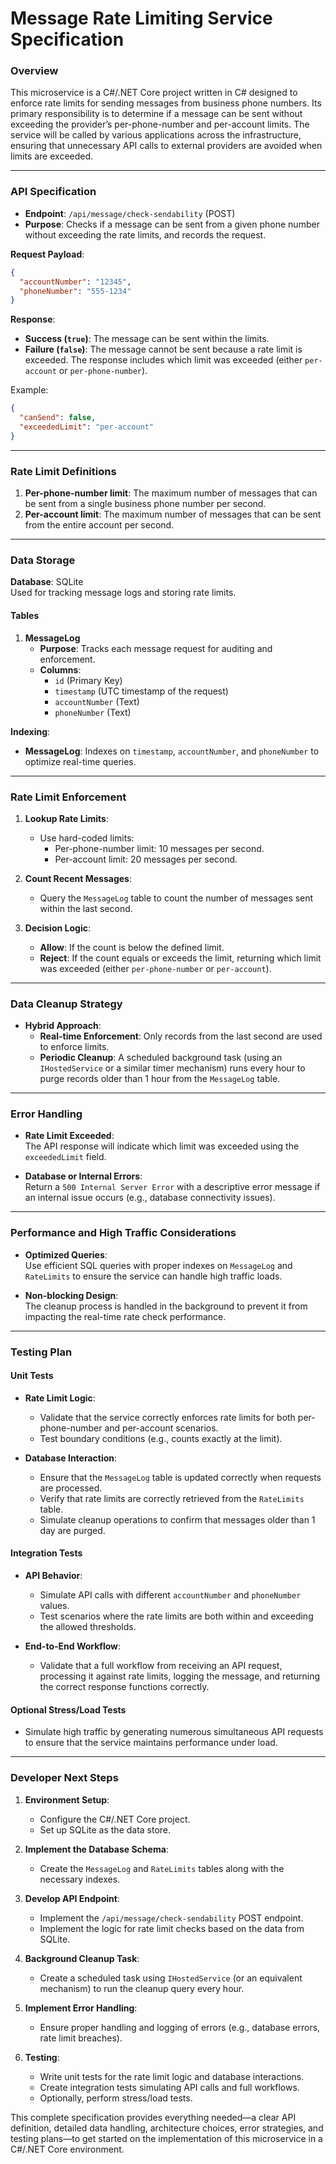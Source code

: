 # **Message Rate Limiting Service Specification**

### **Overview**
This microservice is a C#/.NET Core project written in C# designed to enforce rate limits for sending messages from business phone numbers. Its primary responsibility is to determine if a message can be sent without exceeding the provider’s per-phone-number and per-account limits. The service will be called by various applications across the infrastructure, ensuring that unnecessary API calls to external providers are avoided when limits are exceeded.

---

### **API Specification**

- **Endpoint**: `/api/message/check-sendability` (POST)
- **Purpose**: Checks if a message can be sent from a given phone number without exceeding the rate limits, and records the request.
  
**Request Payload**:
```json
{
  "accountNumber": "12345",
  "phoneNumber": "555-1234"
}
```

**Response**:
- **Success (`true`)**: The message can be sent within the limits.
- **Failure (`false`)**: The message cannot be sent because a rate limit is exceeded. The response includes which limit was exceeded (either `per-account` or `per-phone-number`).

Example:
```json
{
  "canSend": false,
  "exceededLimit": "per-account"
}
```

---

### **Rate Limit Definitions**

1. **Per-phone-number limit**: The maximum number of messages that can be sent from a single business phone number per second.
2. **Per-account limit**: The maximum number of messages that can be sent from the entire account per second.

---

### **Data Storage**

**Database**: SQLite  
Used for tracking message logs and storing rate limits.

#### **Tables**

1. **MessageLog**  
   - **Purpose**: Tracks each message request for auditing and enforcement.
   - **Columns**:
     - `id` (Primary Key)
     - `timestamp` (UTC timestamp of the request)
     - `accountNumber` (Text)
     - `phoneNumber` (Text)

**Indexing**:
- **MessageLog**: Indexes on `timestamp`, `accountNumber`, and `phoneNumber` to optimize real-time queries.

---

### **Rate Limit Enforcement**

1. **Lookup Rate Limits**:
   - Use hard-coded limits:
     - Per-phone-number limit: 10 messages per second.
     - Per-account limit: 20 messages per second.
   
2. **Count Recent Messages**:
   - Query the `MessageLog` table to count the number of messages sent within the last second.
   
3. **Decision Logic**:
   - **Allow**: If the count is below the defined limit.
   - **Reject**: If the count equals or exceeds the limit, returning which limit was exceeded (either `per-phone-number` or `per-account`).

---

### **Data Cleanup Strategy**

- **Hybrid Approach**:
  - **Real-time Enforcement**: Only records from the last second are used to enforce limits.
  - **Periodic Cleanup**: A scheduled background task (using an `IHostedService` or a similar timer mechanism) runs every hour to purge records older than 1 hour from the `MessageLog` table.


---

### **Error Handling**

- **Rate Limit Exceeded**:  
  The API response will indicate which limit was exceeded using the `exceededLimit` field.
  
- **Database or Internal Errors**:  
  Return a `500 Internal Server Error` with a descriptive error message if an internal issue occurs (e.g., database connectivity issues).

---

### **Performance and High Traffic Considerations**

- **Optimized Queries**:  
  Use efficient SQL queries with proper indexes on `MessageLog` and `RateLimits` to ensure the service can handle high traffic loads.
  
- **Non-blocking Design**:  
  The cleanup process is handled in the background to prevent it from impacting the real-time rate check performance.

---

### **Testing Plan**

#### **Unit Tests**
- **Rate Limit Logic**:
  - Validate that the service correctly enforces rate limits for both per-phone-number and per-account scenarios.
  - Test boundary conditions (e.g., counts exactly at the limit).
  
- **Database Interaction**:
  - Ensure that the `MessageLog` table is updated correctly when requests are processed.
  - Verify that rate limits are correctly retrieved from the `RateLimits` table.
  - Simulate cleanup operations to confirm that messages older than 1 day are purged.

#### **Integration Tests**
- **API Behavior**:
  - Simulate API calls with different `accountNumber` and `phoneNumber` values.
  - Test scenarios where the rate limits are both within and exceeding the allowed thresholds.
  
- **End-to-End Workflow**:
  - Validate that a full workflow from receiving an API request, processing it against rate limits, logging the message, and returning the correct response functions correctly.

#### **Optional Stress/Load Tests**
- Simulate high traffic by generating numerous simultaneous API requests to ensure that the service maintains performance under load.

---

### **Developer Next Steps**

1. **Environment Setup**:
   - Configure the C#/.NET Core project.
   - Set up SQLite as the data store.
   
2. **Implement the Database Schema**:
   - Create the `MessageLog` and `RateLimits` tables along with the necessary indexes.
   
3. **Develop API Endpoint**:
   - Implement the `/api/message/check-sendability` POST endpoint.
   - Implement the logic for rate limit checks based on the data from SQLite.
   
4. **Background Cleanup Task**:
   - Create a scheduled task using `IHostedService` (or an equivalent mechanism) to run the cleanup query every hour.
   
5. **Implement Error Handling**:
   - Ensure proper handling and logging of errors (e.g., database errors, rate limit breaches).
   
6. **Testing**:
   - Write unit tests for the rate limit logic and database interactions.
   - Create integration tests simulating API calls and full workflows.
   - Optionally, perform stress/load tests.

This complete specification provides everything needed—a clear API definition, detailed data handling, architecture choices, error strategies, and testing plans—to get started on the implementation of this microservice in a C#/.NET Core environment.